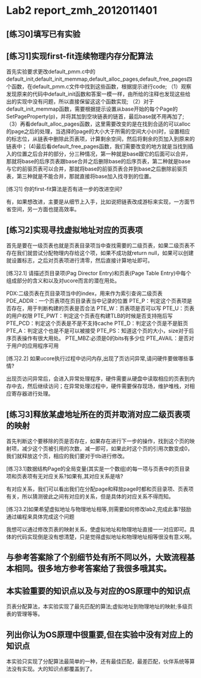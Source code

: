 # Lab2 report_zmh_2012011401

## [练习0]填写已有实验

## [练习1]实现first-fit连续物理内存分配算法
> 
首先实验要求更改default_pmm.c中的default_init,default_init_memmap,default_alloc_pages,default_free_pages四个函数，在default_pmm.c文件中找到这些函数，根据提示进行code;
（1）观察发现原来的代码中default_init函数和答案一模一样，由所给的注释也发现这些给出的实现中没有问题，所以直接保留这这个函数实现;
（2）对于default_init_memmap函数，需要根据提示设置从base开始的每个Page的SetPageProperty(p)，并将其加到空块链表的链首，最后base就不用再加了;
（3）再看default_alloc_pages函数，这里需要改变的是在找到合适的可以alloc的page之后的处理，当选择的page的大小大于所需的空间大小(n)时，设置相应的标志位，从链表中删除此页表项，计算剩余空间，然后将剩余的页加入到原来的链表中；
(4)最后看default_free_pages函数，我们需要改变的地方就是当找到插入的位置之后合并的部分，分三种情况，第一种就是base跟它的后面可以合并，那就将base的后序页表跟base合并之后删除base的后序页表，第二种就是base与它的前驱页表可以合并，那就将base的前驱页表合并到base之后删除前驱页表，第三种就是不能合并，那就直接将base加入找寻到的位置。 


[练习1] 你的first-fit算法是否有进一步的改进空间? 
> 
有，如果想改进，主要是从细节上入手，比如说把链表改成游标来实现，一方面节省空间，另一方面也提高效率。


## [练习2]实现寻找虚拟地址对应的页表项
> 
首先是要在一级页表也就是页表目录项当中查找需要的二级页表，如果二级页表不存在我们就尝试分配物理内存给这个项，如果不成功就return null，如果可以创建就设置标志，之后对页表项进行清零，然后直接计算地址即可。

  
[练习2.1] 请描述页目录项(Pag Director Entry)和页表(Page Table Entry)中每个组成部分的含义和以及对ucore而言的潜在用处。
> 
PDX:二级页表在页目录项当中的index，用来作为索引查询二级页表 
PDE_ADDR：一个页表项在页目录表当中记录的位置 
PTE_P：判定这个页表项是否存在，用于判断构建的页表是否合法 
PTE_W：页表项是否可以写 
PTE_U：页表的用户权限 
PTE_PWT：判定这个页表在构建TLB的时候是否支持拖后写 
PTE_PCD：判定这个页表是不是不支持cache 
PTE_D：判定这个页是不是脏页 
PTE_A：判定这个也是不是可以被接受 
PTE_PS：知道这个页的大小，size对于后序页表操作有很大用处。 
PTE_MBZ:必须是0的bits有多少位 
PTE_AVAIL：是否对于用户的应用程序可用


[练习2.2] 如果ucore执行过程中访问内存,出现了页访问异常,请问硬件要做哪些事情?
> 
出现页访问异常后，会进入异常处理程序，硬件需要从硬盘中读取相应的页表到内存中去，然后继续访问；在异常处理过程中，硬件需要保存现场，维护堆栈，对相应寄存器进行处理。


## [练习3]释放某虚地址所在的页并取消对应二级页表项的映射
> 
首先判断这个要移除的页是否存在，如果存在进行下一步的操作，找到这个页的映射项，减少这个页被引用的次数，减一即可，如果此时这个页的引用次数变成0，我们就释放这个页，相应的我们要对于tlb进行修改。

[练习3.1]数据结构Page的全局变量(其实是一个数组)的每一项与页表中的页目录项和页表项有无对应关系?如果有,其对应关系是啥?
> 
有对应关系，我们可以看出我们在分配page和释放page时都和页目录项、页表项有关，所以猜测彼此之间有对应的关系，但是具体的对应关系不得而知。


[练习3.2]如果希望虚拟地址与物理地址相等,则需要如何修改lab2,完成此事?鼓励通过编程来具体完成这个问题
> 
我想可以通过修改页表的映射关系，使虚拟地址和物理地址直接一一对应即可。具体的代码实现倒是没有想清楚，只是觉得虚拟地址和物理地址相等很没有意义啊。

## 与参考答案除了个别细节处有所不同以外，大致流程基本相同。很多地方参考答案给了我很多哦其实。

## 本实验重要的知识点以及与对应的OS原理中的知识点
页表分配算法，本实验实现了最先匹配的算法;虚拟地址到物理地址的映射;多级页表的管理等等。

## 列出你认为OS原理中很重要,但在实验中没有对应上的知识点
本实验只实现了分配算法最简单的一种，还有最佳匹配，最差匹配，伙伴系统等算法没有实现。大的知识点都覆盖到了。





